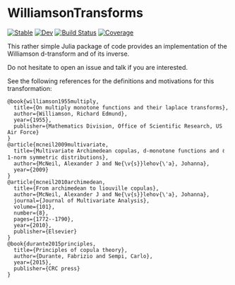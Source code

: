 # WilliamsonTransforms

[![Stable](https://img.shields.io/badge/docs-stable-blue.svg)](https://lrnv.github.io/WilliamsonTransforms.jl/stable/)
[![Dev](https://img.shields.io/badge/docs-dev-blue.svg)](https://lrnv.github.io/WilliamsonTransforms.jl/dev/)
[![Build Status](https://github.com/lrnv/WilliamsonTransforms.jl/actions/workflows/CI.yml/badge.svg?branch=master)](https://github.com/lrnv/WilliamsonTransforms.jl/actions/workflows/CI.yml?query=branch%3Amaster)
[![Coverage](https://codecov.io/gh/lrnv/WilliamsonTransforms.jl/branch/master/graph/badge.svg)](https://codecov.io/gh/lrnv/WilliamsonTransforms.jl)


This rather simple Julia package of code provides an implementation of the Williamson d-transform and of its inverse. 

Do not hesitate to open an issue and talk if you are interested.


See the following references for the definitions and motivations for this transformation: 

```
@book{williamson1955multiply,
  title={On multiply monotone functions and their laplace transforms},
  author={Williamson, Richard Edmund},
  year={1955},
  publisher={Mathematics Division, Office of Scientific Research, US Air Force}
}
@article{mcneil2009multivariate,
  title={Multivariate Archimedean copulas, d-monotone functions and ℓ 1-norm symmetric distributions},
  author={McNeil, Alexander J and Ne{\v{s}}lehov{\'a}, Johanna},
  year={2009}
}
@article{mcneil2010archimedean,
  title={From archimedean to liouville copulas},
  author={McNeil, Alexander J and Ne{\v{s}}lehov{\'a}, Johanna},
  journal={Journal of Multivariate Analysis},
  volume={101},
  number={8},
  pages={1772--1790},
  year={2010},
  publisher={Elsevier}
}
@book{durante2015principles,
  title={Principles of copula theory},
  author={Durante, Fabrizio and Sempi, Carlo},
  year={2015},
  publisher={CRC press}
}
```